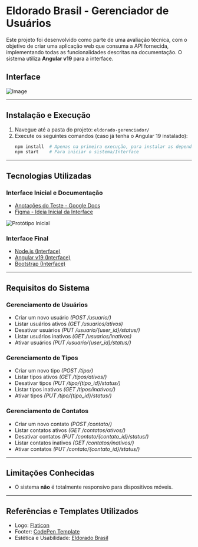 # Eldorado Brasil - Gerenciador de Usuários

Este projeto foi desenvolvido como parte de uma avaliação técnica, com o objetivo de criar uma aplicação web que consuma a API fornecida, implementando todas as funcionalidades descritas na documentação.
O sistema utiliza **Angular v19** para a interface.

## Interface
![Image](https://github.com/user-attachments/assets/3da1e906-d60a-4b49-be5a-904ca4273b3c)

---
## Instalação e Execução
1. Navegue até a pasta do projeto: `eldorado-gerenciador/`
2. Execute os seguintes comandos (caso já tenha o Angular 19 instalado):
   ```sh
   npm install  # Apenas na primeira execução, para instalar as dependências
   npm start    # Para iniciar o sistema/Interface
   ```

---
## Tecnologias Utilizadas
### Interface Inicial e Documentação
- [Anotações do Teste - Google Docs](https://docs.google.com/document/d/15pm9e35xxMDw6d4Iczvp9bmgvKPvAkmQ3bUWTPQyEGk/edit?usp=sharing)
- [Figma - Ideia Inicial da Interface](https://www.figma.com/design/fd3Qwvoif8UMsNUBn0T97F/Teste-T%C3%A9cnico---Eldorado?node-id=0-1&t=UALCHMO7d9OYJnes-1)

![Protótipo Inicial](https://github.com/user-attachments/assets/78542d63-7628-4a18-871b-9c74d83e5a58)

### Interface Final
- [Node.js (Interface)](https://nodejs.org/)
- [Angular v19 (Interface)](https://angular.io/)
- [Bootstrap (Interface)](https://getbootstrap.com/)

---
## Requisitos do Sistema
### **Gerenciamento de Usuários**
- Criar um novo usuário *(POST /usuario/)*
- Listar usuários ativos *(GET /usuarios/ativos)*
- Desativar usuários *(PUT /usuario/{user_id}/status/)*
- Listar usuários inativos *(GET /usuarios/inativos)*
- Ativar usuários *(PUT /usuario/{user_id}/status/)*

### **Gerenciamento de Tipos**
- Criar um novo tipo *(POST /tipo/)*
- Listar tipos ativos *(GET /tipos/ativos/)*
- Desativar tipos *(PUT /tipo/{tipo_id}/status/)*
- Listar tipos inativos *(GET /tipos/inativos/)*
- Ativar tipos *(PUT /tipo/{tipo_id}/status/)*

### **Gerenciamento de Contatos**
- Criar um novo contato *(POST /contato/)*
- Listar contatos ativos *(GET /contatos/ativos/)*
- Desativar contatos *(PUT /contato/{contato_id}/status/)*
- Listar contatos inativos *(GET /contatos/inativos/)*
- Ativar contatos *(PUT /contato/{contato_id}/status/)*

---
## Limitações Conhecidas
- O sistema **não** é totalmente responsivo para dispositivos móveis.

---
## Referências e Templates Utilizados
- Logo: [Flaticon](https://cdn-icons-png.flaticon.com/512/9131/9131478.png)
- Footer: [CodePen Template](https://codepen.io/scanfcode/pen/MEZPNd)
- Estética e Usabilidade: [Eldorado Brasil](https://www.eldoradobrasil.com.br/pb/)

